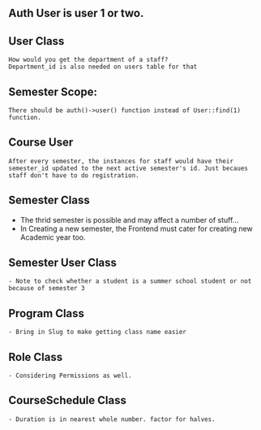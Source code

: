 ###

## Auth User is user 1 or two.

## User Class
    How would you get the department of a staff?
    Department_id is also needed on users table for that

## Semester Scope:
    There should be auth()->user() function instead of User::find(1) function.

## Course User
    After every semester, the instances for staff would have their semester_id updated to the next active semester's id. Just becaues staff don't have to do registration.

## Semester Class
   - The thrid semester is possible and may affect a number of stuff...
   - In Creating a new semester, the Frontend must cater for creating new Academic year too.

## Semester User Class
    - Note to check whether a student is a summer school student or not because of semester 3

## Program Class
    - Bring in Slug to make getting class name easier

## Role Class
    - Considering Permissions as well.

## CourseSchedule Class
    - Duration is in nearest whole number. factor for halves.